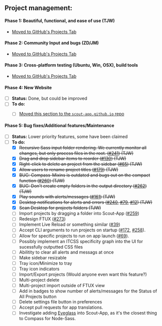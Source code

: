 ## Project management:


#### **Phase 1**: Beautiful, functional, and ease of use (TJW)

* [Moved to GitHub's Projects Tab](https://github.com/scout-app/scout-app/projects/1)


#### **Phase 2:** Community Input and bugs (ZD/JM)

* [Moved to GitHub's Projects Tab](https://github.com/scout-app/scout-app/projects/2)


#### **Phase 3:** Cross-platform testing (Ubuntu, Win, OSX), build tools

* [Moved to GitHub's Projects Tab](https://github.com/scout-app/scout-app/projects/3)


#### **Phase 4:** New Website

* [ ] **Status:** Done, but could be improved
* [ ] **To do:**
  * [ ] [Moved this section to the `scout-app.github.io` repo](https://github.com/scout-app/scout-app.github.io)


#### **Phase 5:** Bug fixes/Additional features/Maintenance

* [ ] **Status:** Lower priority features, some have been claimed
* [ ] **To do:**
  * [x] ~~Recursive Sass input folder rendering. We currently monitor all changes, but only process files in the root. ([#241](https://github.com/scout-app/scout-app/issues/241)) (TJW)~~
  * [x] ~~Drag and drop sidebar items to reorder ([#130](https://github.com/scout-app/scout-app/issues/130)) (TJW)~~
  * [x] ~~Right-click to delete an project from the sidebar ([#65](https://github.com/scout-app/scout-app/issues/65)) (TJW)~~
  * [x] ~~Allow users to rename project titles ([#179](https://github.com/scout-app/scout-app/issues/179)) (TJW)~~
  * [x] ~~BUG: Compass-Mixins is outdated and bugs out on the compact function ([#260](https://github.com/scout-app/scout-app/issues/260)) (TJW)~~
  * [x] ~~BUG: Don't create empty folders in the output directory ([#262](https://github.com/scout-app/scout-app/issues/262)) (TJW)~~
  * [x] ~~Play sounds with alerts/messages ([#161](https://github.com/scout-app/scout-app/issues/161)) (TJW)~~
  * [x] ~~Desktop notifications for alerts and errors ([#240](https://github.com/scout-app/scout-app/issues/240), [#79](https://github.com/scout-app/scout-app/issues/79), [#12](https://github.com/scout-app/scout-app/issues/12)) (TJW)~~
  * [x] ~~Scan Desktop for projects folders (TJW)~~
  * [ ] Import projects by dragging a folder into Scout-App ([#259](https://github.com/scout-app/scout-app/issues/259))
  * [ ] Redesign FTUX ([#273](https://github.com/scout-app/scout-app/issues/273))
  * [ ] Implement Live Reload or something similar ([#39](https://github.com/scout-app/scout-app/issues/39))
  * [ ] Accept CLI arguments to run projects on startup ([#172](https://github.com/scout-app/scout-app/issues/172), [#258](https://github.com/scout-app/scout-app/issues/258)).
  * [ ] Allow for specific projects to run on app launch ([#69](https://github.com/scout-app/scout-app/issues/69)).
  * [ ] Possibly implement an ITCSS specificity graph into the UI for sucessfully outputted CSS files
  * [ ] Abilitity to clear all alerts and messags at once
  * [ ] Make sidebar resizable
  * [ ] Tray icon/Minimize to tray
  * [ ] Tray icon indicators
  * [ ] Import/Export projects (Would anyone even want this feature?)
  * [ ] Multi-project delete
  * [ ] Multi-project import outside of FTUX view
  * [ ] Add in badges to show number of alerts/messages for the Status of All Projects button
  * [ ] Delete settings file button in preferences
  * [ ] Accept pull requests for app translations.
  * [ ] Investigate adding [Eyeglass](https://github.com/sass-eyeglass/eyeglass) into Scout-App, as it's the closest thing to Compass for Node-Sass.
